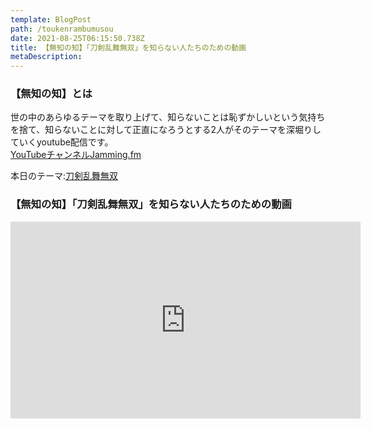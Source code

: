 ```yaml
---
template: BlogPost
path: /toukenrambumusou
date: 2021-08-25T06:15:50.738Z
title: 【無知の知】「刀剣乱舞無双」を知らない人たちのための動画
metaDescription:
---
```


### 【無知の知】とは  
世の中のあらゆるテーマを取り上げて、知らないことは恥ずかしいという気持ちを捨て、知らないことに対して正直になろうとする2人がそのテーマを深堀りしていくyoutube配信です。  
[YouTubeチャンネルJamming.fm](https://www.youtube.com/channel/UCobMDbV2byoiGHb6Iw7zGhw)  

本日のテーマ:[刀剣乱舞無双](https://touken-musou.com/)

### 【無知の知】「刀剣乱舞無双」を知らない人たちのための動画
<iframe width="560" height="315" src="https://www.youtube.com/embed/xOiFuXxPdbc" title="YouTube video player" frameborder="0" allow="accelerometer; autoplay; clipboard-write; encrypted-media; gyroscope; picture-in-picture" allowfullscreen></iframe>
